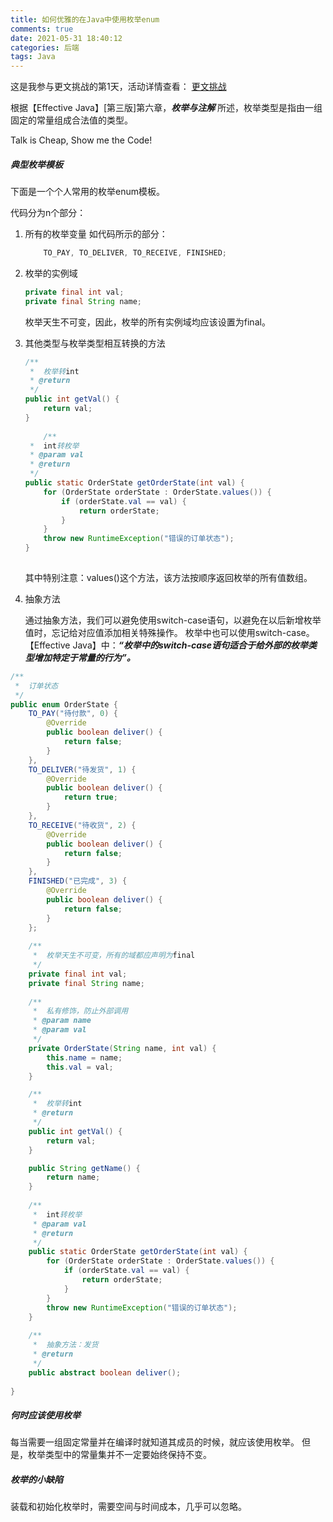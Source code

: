 ```yaml
---
title: 如何优雅的在Java中使用枚举enum
comments: true
date: 2021-05-31 18:40:12
categories: 后端
tags: Java
---
```




这是我参与更文挑战的第1天，活动详情查看： [更文挑战](https://juejin.cn/post/6967194882926444557)

根据【Effective Java】[第三版]第六章，***枚举与注解*** 所述，枚举类型是指由一组固定的常量组成合法值的类型。

Talk is Cheap, Show me the Code!

##### 典型枚举模板

下面是一个个人常用的枚举enum模板。

代码分为n个部分：
1. 所有的枚举变量
    如代码所示的部分：
    ```java
        TO_PAY, TO_DELIVER, TO_RECEIVE, FINISHED;
    ```
2. 枚举的实例域
    ```java
    private final int val;
    private final String name;
    ```
    枚举天生不可变，因此，枚举的所有实例域均应该设置为final。
3. 其他类型与枚举类型相互转换的方法
    ```java
    /**
	 * 	枚举转int
	 * @return
	 */
	public int getVal() {
		return val;
	}
        
        /**
	 * 	int转枚举
	 * @param val
	 * @return
	 */
	public static OrderState getOrderState(int val) {
		for (OrderState orderState : OrderState.values()) {
			if (orderState.val == val) {
				return orderState;
			}
		}
		throw new RuntimeException("错误的订单状态");
	}
        
    ```
    其中特别注意：values()这个方法，该方法按顺序返回枚举的所有值数组。
4. 抽象方法
   
    通过抽象方法，我们可以避免使用switch-case语句，以避免在以后新增枚举值时，忘记给对应值添加相关特殊操作。
     枚举中也可以使用switch-case。
     【Effective Java】中：***“枚举中的switch-case语句适合于给外部的枚举类型增加特定于常量的行为”。*** 

```java
/**
 * 	订单状态
 */
public enum OrderState {
	TO_PAY("待付款", 0) {
		@Override
		public boolean deliver() {
			return false;
		}
	},
	TO_DELIVER("待发货", 1) {
		@Override
		public boolean deliver() {
			return true;
		}
	},
	TO_RECEIVE("待收货", 2) {
		@Override
		public boolean deliver() {
			return false;
		}
	},
	FINISHED("已完成", 3) {
		@Override
		public boolean deliver() {
			return false;
		}
	};
	
	/**
	 * 	枚举天生不可变，所有的域都应声明为final
	 */
	private final int val;
	private final String name;
	
	/**
	 * 	私有修饰，防止外部调用
	 * @param name
	 * @param val
	 */
	private OrderState(String name, int val) {
		this.name = name;
		this.val = val;
	}

	/**
	 * 	枚举转int
	 * @return
	 */
	public int getVal() {
		return val;
	}

	public String getName() {
		return name;
	}
	
	/**
	 * 	int转枚举
	 * @param val
	 * @return
	 */
	public static OrderState getOrderState(int val) {
		for (OrderState orderState : OrderState.values()) {
			if (orderState.val == val) {
				return orderState;
			}
		}
		throw new RuntimeException("错误的订单状态");
	}
	
	/**
	 * 	抽象方法：发货
	 * @return
	 */
	public abstract boolean deliver();
	
}

```

##### 何时应该使用枚举

每当需要一组固定常量并在编译时就知道其成员的时候，就应该使用枚举。
但是，枚举类型中的常量集并不一定要始终保持不变。

##### 枚举的小缺陷

装载和初始化枚举时，需要空间与时间成本，几乎可以忽略。
